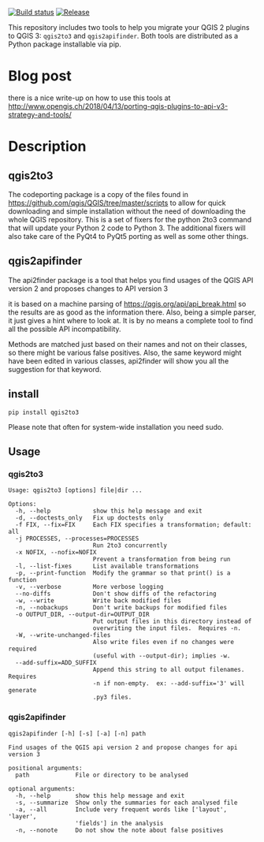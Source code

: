 [![Build status](https://travis-ci.org/opengisch/qgis2to3.svg?master)](https://travis-ci.org/opengisch/qgis2to3)
[![Release](https://img.shields.io/github/release/opengisch/qgis2to3.svg)](https://github.com/opengisch/qgis2to3/releases)

This repository includes two tools to help you migrate your QGIS 2 plugins 
to QGIS 3: `qgis2to3` and `qgis2apifinder`. Both tools are distributed as a 
Python package installable via pip.

# Blog post 
there is a nice write-up on how to use this tools at http://www.opengis.ch/2018/04/13/porting-qgis-plugins-to-api-v3-strategy-and-tools/

# Description

## qgis2to3
The codeporting package is a copy of the files found in https://github.com/qgis/QGIS/tree/master/scripts to allow for quick downloading and simple
 installation without the need of downloading the whole QGIS repository.
This is a set of fixers for the python 2to3 command that will update your 
Python 2 code to Python 3. The additional fixers will also take care of the 
PyQt4 to PyQt5 porting as well as some other things.


## qgis2apifinder
The api2finder package is a tool that helps you find usages of the QGIS API 
version 2 and proposes changes to API version 3

it is based on a machine parsing of https://qgis.org/api/api_break.html so 
the results are as good as the information there.
Also, being a simple parser, it just gives a hint where to look at. It is by 
no means a complete tool to find all the
possible API incompatibility.

Methods are matched just based on their names and not on their classes, so 
there might be various false positives. Also, the same keyword might have 
been edited in various classes, api2finder will show you all the suggestion 
for that keyword.


## install
`pip install qgis2to3`

Please note that often for system-wide installation you need sudo.

## Usage

### qgis2to3
```
Usage: qgis2to3 [options] file|dir ...

Options:
  -h, --help            show this help message and exit
  -d, --doctests_only   Fix up doctests only
  -f FIX, --fix=FIX     Each FIX specifies a transformation; default: all
  -j PROCESSES, --processes=PROCESSES
                        Run 2to3 concurrently
  -x NOFIX, --nofix=NOFIX
                        Prevent a transformation from being run
  -l, --list-fixes      List available transformations
  -p, --print-function  Modify the grammar so that print() is a function
  -v, --verbose         More verbose logging
  --no-diffs            Don't show diffs of the refactoring
  -w, --write           Write back modified files
  -n, --nobackups       Don't write backups for modified files
  -o OUTPUT_DIR, --output-dir=OUTPUT_DIR
                        Put output files in this directory instead of
                        overwriting the input files.  Requires -n.
  -W, --write-unchanged-files
                        Also write files even if no changes were required
                        (useful with --output-dir); implies -w.
  --add-suffix=ADD_SUFFIX
                        Append this string to all output filenames. Requires
                        -n if non-empty.  ex: --add-suffix='3' will generate
                        .py3 files.

```

### qgis2apifinder
```
qgis2apifinder [-h] [-s] [-a] [-n] path

Find usages of the QGIS api version 2 and propose changes for api version 3

positional arguments:
  path             File or directory to be analysed

optional arguments:
  -h, --help       show this help message and exit
  -s, --summarize  Show only the summaries for each analysed file
  -a, --all        Include very frequent words like ['layout', 'layer',
                   'fields'] in the analysis
  -n, --nonote     Do not show the note about false positives

```
